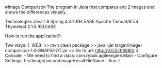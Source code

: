 #Image Comparison
The program in Java that compares any 2 images and shows the differences visually.


Technologies
    Java 1.8
    Spring 4.3.2.RELEASE
    Apache Tomcat/8.5.4
    Thymeleaf 2.1.5.RELEASE


How to run the application?:

Two ways:
    1.  WEB:
    >> mvn clean package
    >> java -jar target/image-comparison-1.0-SNAPSHOT.jar
    >> Go to url: http://0.0.0.0:8080/
    2.  Console:
        - We need to find a class: com.rybak.agileengine.Main
        - Configure Settings: firstImage/secondImage/resultFileName
        - Run it
